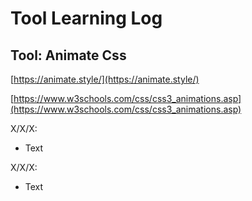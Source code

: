 # Tool Learning Log

Tool: Animate Css
---

[https://animate.style/](https://animate.style/)

[https://www.w3schools.com/css/css3_animations.asp](https://www.w3schools.com/css/css3_animations.asp)












X/X/X:
* Text

X/X/X:
* Text


<!--
* Links you used today (websites, videos, etc)
* Things you tried, progress you made, etc
* Challenges, a-ha moments, etc
* Questions you still have
* What you're going to try next
-->
